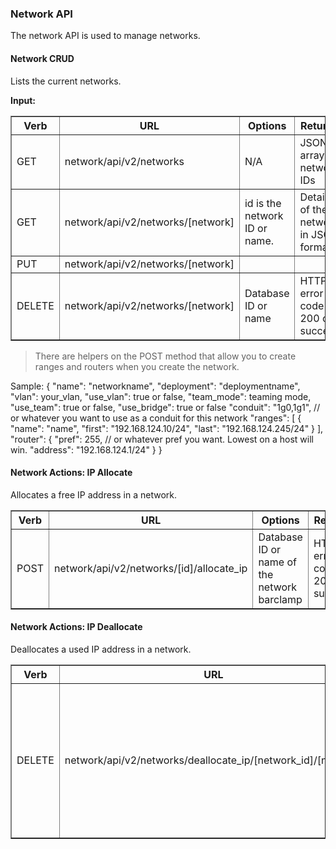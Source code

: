 ### Network API

The network API is used to manage networks.

#### Network CRUD

Lists the current networks.

**Input:**

<table border=1>
<tr><th> Verb </th><th> URL </th><th> Options </th><th> Returns </th><th> Comments </th></tr>
<tr><td> GET  </td><td>network/api/v2/networks</td><td>N/A</td><td>JSON array of network IDs</td><td></td></tr>
<tr><td> GET  </td><td>network/api/v2/networks/[network]</td><td>id is the network ID or name.</td><td>Details of the network in JSON format</td><td></
<tr><td> POST  </td><td>network/api/v2/networks</td><td> json definition (see Node Show) </td><td> must be a legal object </td></tr>
<tr><td> PUT  </td><td>network/api/v2/networks/[network]</td><td></td><td></td><td></td></tr>
<tr><td> DELETE  </td><td>network/api/v2/networks/[network]</td><td> Database ID or name </td><td>HTTP error code 200 on success</td><td></td></tr>
</table>


> There are helpers on the POST method that allow you to create ranges and routers when you create the network. 

Sample:
    {
      "name":       "networkname",
      "deployment": "deploymentname",
      "vlan":       your_vlan,
      "use_vlan":   true or false,
      "team_mode":  teaming mode,
      "use_team":   true or false,
      "use_bridge": true or false
      "conduit":    "1g0,1g1", // or whatever you want to use as a conduit for this network
      "ranges": [
         { "name": "name", "first": "192.168.124.10/24", "last": "192.168.124.245/24" }
      ],
      "router": {
         "pref": 255, // or whatever pref you want.  Lowest on a host will win.
         "address": "192.168.124.1/24"
      }
    }

#### Network Actions: IP Allocate

Allocates a free IP address in a network.

<table border=1>
<tr><th> Verb </th><th> URL </th><th> Options </th><th> Returns </th><th> Comments </th></tr>
<tr><td>POST</td><td>network/api/v2/networks/[id]/allocate_ip</td><td> Database ID or name of the network barclamp </td><td>HTTP error code 200 on success</td><td></td></tr>
</table>


#### Network Actions: IP Deallocate

Deallocates a used IP address in a network.

<table border=1>
<tr><th> Verb </th><th> URL </th><th> Options </th><th> Returns </th><th> Comments </th></tr>
<tr><td>DELETE</td><td>network/api/v2/networks/deallocate_ip/[network_id]/[node_id]</td><td>id: Database ID or name of proposal<br>network_id: Database ID or name of network<br>node_id: Database ID or name of node</td><td>HTTP error code 200 on success</td><td></td></tr>
</table>


